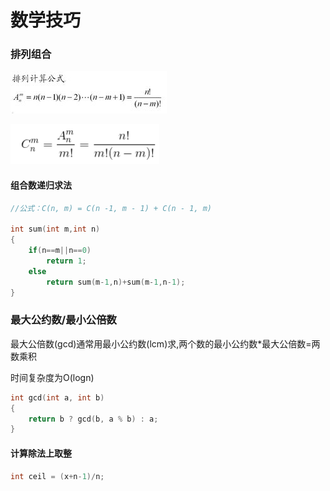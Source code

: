 # 数学技巧

### 排列组合

![](../.gitbook/assets/image%20%286%29.png)

![](../.gitbook/assets/image%20%2810%29.png)

#### 组合数递归求法

```cpp
//公式：C(n, m) = C(n -1, m - 1) + C(n - 1, m)

int sum(int m,int n)
{
	if(n==m||n==0)
		return 1;
	else
		return sum(m-1,n)+sum(m-1,n-1);
}
```

### 最大公约数/最小公倍数

最大公倍数\(gcd\)通常用最小公约数\(lcm\)求,两个数的最小公约数\*最大公倍数=两数乘积

时间复杂度为O\(logn\)

```cpp
int gcd(int a, int b)
{
    return b ? gcd(b, a % b) : a;
}

```

#### 计算除法上取整

```cpp
int ceil = (x+n-1)/n;
```



